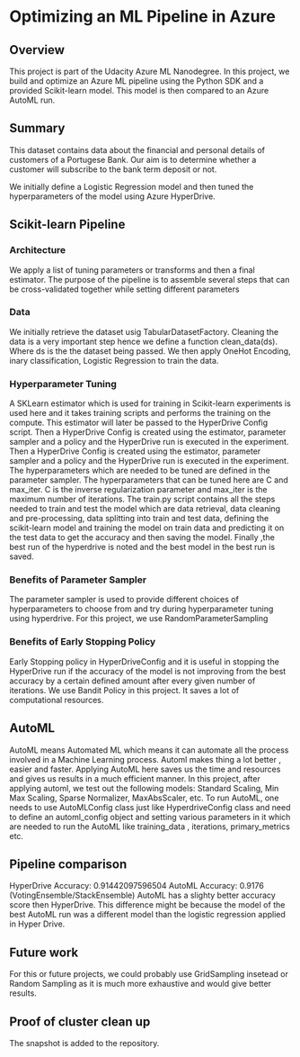 # Optimizing an ML Pipeline in Azure

## Overview
This project is part of the Udacity Azure ML Nanodegree.
In this project, we build and optimize an Azure ML pipeline using the Python SDK and a provided Scikit-learn model.
This model is then compared to an Azure AutoML run.

## Summary
This dataset contains data about the financial and personal details of customers of a Portugese Bank. Our aim is to determine whether a customer will subscribe to the bank term deposit or not.

We initially define a Logistic Regression model and then tuned the hyperparameters of the model using Azure HyperDrive.

## Scikit-learn Pipeline

### Architecture
We apply a list of tuning parameters or transforms and then a final estimator. The purpose of the pipeline is to assemble several steps that can be cross-validated together while setting different parameters

### Data
We initially retrieve the dataset usig TabularDatasetFactory. Cleaning the data is a very important step hence we define a function clean_data(ds). Where ds is the the dataset being passed. We then apply OneHot Encoding, inary classification, Logistic Regression to train the data.

### Hyperparameter Tuning
A SKLearn estimator which is used for training in Scikit-learn experiments is used here and it takes training scripts and performs the training on the compute. This estimator will later be passed to the HyperDrive Config script. Then a HyperDrive Config is created using the estimator, parameter sampler and a policy and the HyperDrive run is executed in the experiment. Then a HyperDrive Config is created using the estimator, parameter sampler and a policy and the HyperDrive run is executed in the experiment.
The hyperparameters which are needed to be tuned are defined in the parameter sampler. The hyperparameters that can be tuned here are C and max_iter. C is the inverse regularization parameter and max_iter is the maximum number of iterations. 
The train.py script contains all the steps needed to train and test the model which are data retrieval, data cleaning and pre-processing, data splitting into train and test data, defining the scikit-learn model and training the model on train data and predicting it on the test data to get the accuracy and then saving the model. Finally ,the best run of the hyperdrive is noted and the best model in the best run is saved.

### Benefits of Parameter Sampler
The parameter sampler is used to provide different choices of hyperparameters to choose from and try during hyperparameter tuning using hyperdrive.
For this project, we use RandomParameterSampling 

### Benefits of Early Stopping Policy
Early Stopping policy in HyperDriveConfig and it is useful in stopping the HyperDrive run if the accuracy of the model is not improving from the best accuracy by a certain defined amount after every given number of iterations. We use Bandit Policy in this project. It saves a lot of computational resources.

## AutoML
AutoML means Automated ML which means it can automate all the process involved in a Machine Learning process. 
Automl makes thing a lot better , easier and faster. Applying AutoML here saves us the time and resources and gives us results in a much efficient manner.
In this project, after applying automl, we test out the following models: Standard Scaling, Min Max Scaling, Sparse Normalizer, MaxAbsScaler, etc.
To run AutoML, one needs to use AutoMLConfig class just like HyperdriveConfig class and need to define an automl_config object and setting various parameters in it which are needed to run the AutoML like training_data , iterations, primary_metrics etc.
  
## Pipeline comparison
HyperDrive Accuracy: 0.91442097596504
AutoML Accuracy: 0.9176 (VotingEnsemble/StackEnsemble)
AutoML has a slighty better accuracy score then HyperDrive. This difference might be because the model of the best AutoML run was a different model than the logistic regression applied in Hyper Drive.

## Future work
For this or future projects, we could probably use GridSampling insetead or Random Sampling as it is much more exhaustive and would give better results.

## Proof of cluster clean up
The snapshot is added to the repository.
